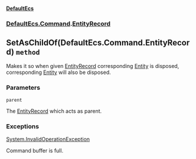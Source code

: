#### [DefaultEcs](./DefaultEcs.md 'DefaultEcs')
### [DefaultEcs.Command](./DefaultEcs.md#DefaultEcs-Command 'DefaultEcs.Command').[EntityRecord](./DefaultEcs-Command-EntityRecord.md 'DefaultEcs.Command.EntityRecord')
## SetAsChildOf(DefaultEcs.Command.EntityRecord) `method`
Makes it so when given [EntityRecord](./DefaultEcs-Command-EntityRecord.md 'DefaultEcs.Command.EntityRecord') corresponding [Entity](./DefaultEcs-Entity.md 'DefaultEcs.Entity') is disposed, corresponding [Entity](./DefaultEcs-Entity.md 'DefaultEcs.Entity') will also be disposed.
### Parameters

<a name='DefaultEcs-Command-EntityRecord-SetAsChildOf(DefaultEcs-Command-EntityRecord)-parent'></a>
`parent`

The [EntityRecord](./DefaultEcs-Command-EntityRecord.md 'DefaultEcs.Command.EntityRecord') which acts as parent.
### Exceptions

[System.InvalidOperationException](https://docs.microsoft.com/en-us/dotnet/api/System.InvalidOperationException 'System.InvalidOperationException')

Command buffer is full.
